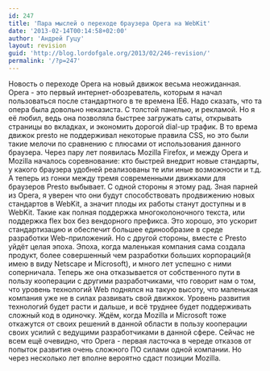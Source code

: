 ```yaml
---
id: 247
title: 'Пара мыслей о переходе браузера Opera на WebKit'
date: '2013-02-14T00:14:58+02:00'
author: 'Андрей Гуцу'
layout: revision
guid: 'http://blog.lordofgale.org/2013/02/246-revision/'
permalink: '/?p=247'
---
```


Новость о переходе Opera на новый движок весьма неожиданная. Opera - это первый интернет-обозреватель, которым я начал пользоваться после стандартного в те времена IE6. Надо сказать, что та опера была довольно неказиста. С толстой панелью, и рекламой. Но я её любил, ведь она позволяла быстрее загружать саты, открывать страницы во вкладках, и экономить дорогой dial-up трафик. В то врема движок presto не поддерживал некоторые правила CSS, но это были такие мелочи по сравнению с плюсами от использования данного браузера. Через пару лет появилась Mozilla Firefox, и между Opera и Mozilla началось соревнование: кто быстрей внедрит новые стандарты, у какого браузера удобней реализованы те или иные возможности и т.д. А теперь из гонки между тремя современными движками для браузеров Presto выбывает. С одной стороны я этому рад. Зная парней из Opera, я уверен что они будут способствовать продвижению новых стандартов в WebKit, а значит плоды их работы станут доступны и в WebKit. Такие как полная поддержка многоколоночного текста, или поддержка flex box без вендорного префикса. Это хорошо, это ускорит стандартизацию и обеспечит большее единообразие в среде разработки Web-приложений. Но с другой стороны, вместе с Presto уйдёт целая эпоха. Эпоха, когда маленькая компания сама создала продукт, более совершенный чем разработки больших корпораций(я имею в виду Netscape и Microsoft), и много лет успешно с ними соперничала. Теперь же она отказывается от собственного пути в пользу кооперации с другими разработчиками, что говорит нам о том, что уровень технологий Web поднялся на такую высоту, что маленькая компания уже не в силах развивать свой движкок. Уровень развития технологий будет расти и дальше, и всё труднее будет поддерживать сложный код в одиночку. Ждём, когда Mozilla и Microsoft тоже откажутся от своих решений в данной области в пользу кооперации своих усилий с ведущими разработчиками в данной сфере. Сейчас не всем ещё очевидно, что Opera - первая ласточка в череде отказов от попыток развития очень сложного ПО силами одной компании. Но через несколько лет вполне вероятно сдаст позиции Mozilla.